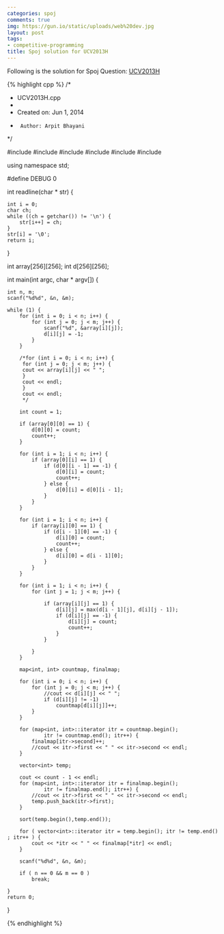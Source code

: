 ```yaml
---
categories: spoj
comments: true
img: https://gun.io/static/uploads/web%20dev.jpg
layout: post
tags:
- competitive-programming
title: Spoj solution for UCV2013H
---
```


Following is the solution for Spoj Question: [UCV2013H](http://www.spoj.com/problems/UCV2013H/)

{% highlight cpp %}
/*
 * UCV2013H.cpp
 *
 *  Created on: Jun 1, 2014
 *      Author: Arpit Bhayani
 */

#include <cstdio>
#include <cstdlib>
#include <iostream>
#include <map>
#include <vector>
#include <algorithm>

using namespace std;

#define DEBUG 0

int readline(char * str) {

	int i = 0;
	char ch;
	while ((ch = getchar()) != '\n') {
		str[i++] = ch;
	}
	str[i] = '\0';
	return i;
}

int array[256][256];
int d[256][256];

int main(int argc, char * argv[]) {

	int n, m;
	scanf("%d%d", &n, &m);

	while (1) {
		for (int i = 0; i < n; i++) {
			for (int j = 0; j < m; j++) {
				scanf("%d", &array[i][j]);
				d[i][j] = -1;
			}
		}

		/*for (int i = 0; i < n; i++) {
		 for (int j = 0; j < m; j++) {
		 cout << array[i][j] << " ";
		 }
		 cout << endl;
		 }
		 cout << endl;
		 */

		int count = 1;

		if (array[0][0] == 1) {
			d[0][0] = count;
			count++;
		}

		for (int i = 1; i < n; i++) {
			if (array[0][i] == 1) {
				if (d[0][i - 1] == -1) {
					d[0][i] = count;
					count++;
				} else {
					d[0][i] = d[0][i - 1];
				}
			}
		}

		for (int i = 1; i < n; i++) {
			if (array[i][0] == 1) {
				if (d[i - 1][0] == -1) {
					d[i][0] = count;
					count++;
				} else {
					d[i][0] = d[i - 1][0];
				}
			}
		}

		for (int i = 1; i < n; i++) {
			for (int j = 1; j < m; j++) {

				if (array[i][j] == 1) {
					d[i][j] = max(d[i - 1][j], d[i][j - 1]);
					if (d[i][j] == -1) {
						d[i][j] = count;
						count++;
					}
				}

			}
		}

		map<int, int> countmap, finalmap;

		for (int i = 0; i < n; i++) {
			for (int j = 0; j < m; j++) {
				//cout << d[i][j] << " ";
				if (d[i][j] != -1)
					countmap[d[i][j]]++;
			}
		}

		for (map<int, int>::iterator itr = countmap.begin();
				itr != countmap.end(); itr++) {
			finalmap[itr->second]++;
			//cout << itr->first << " " << itr->second << endl;
		}

		vector<int> temp;

		cout << count - 1 << endl;
		for (map<int, int>::iterator itr = finalmap.begin();
				itr != finalmap.end(); itr++) {
			//cout << itr->first << " " << itr->second << endl;
			temp.push_back(itr->first);
		}

		sort(temp.begin(),temp.end());

		for ( vector<int>::iterator itr = temp.begin(); itr != temp.end() ; itr++ ) {
			cout << *itr << " " << finalmap[*itr] << endl;
		}

		scanf("%d%d", &n, &m);

		if ( n == 0 && m == 0 )
			break;

	}
	return 0;
}

{% endhighlight %}